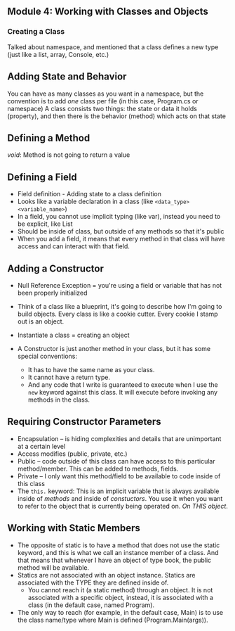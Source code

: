 ## Module 4: Working with Classes and Objects
### Creating a Class
Talked about namespace, and mentioned that a class defines a new type (just like a list, array, Console, etc.)

## Adding State and Behavior
You can have as many classes as you want in a namespace, but the convention is to add *one* class per file (in this case, Program.cs or namespace)
A class consists two things: the state or data it holds (property), and then there is the behavior (method) which acts on that state

## Defining a Method
*void*: Method is not going to return a value

## Defining a Field
* Field definition - Adding state to a class definition
* Looks like a variable declaration in a class (like `<data_type> <variable_name>`)
* In a field, you cannot use implicit typing (like var), instead you need to be explicit, like List<double>
* Should be inside of class, but outside of any methods so that it's public
* When you add a field, it means that every method in that class will have access and can interact with that field.

## Adding a Constructor
* Null Reference Exception = you're using a field or variable that has not been properly initialized
* Think of a class like a blueprint, it's going to describe how I'm going to build objects. Every class is like a cookie cutter. Every cookie I stamp out is an object. 
* Instantiate a class = creating an object

* A Constructor is just another method in your class, but it has some special conventions:
    * It has to have the same name as your class. 
    * It cannot have a return type.
    * And any code that I write is guaranteed to execute when I use the `new` keyword against this class. It will execute before invoking any methods in the class.

## Requiring Constructor Parameters
* Encapsulation – is hiding complexities and details that are unimportant at a certain level
* Access modifies (public, private, etc.)
* Public – code outside of this class can have access to this particular method/member. This can be added to methods, fields.
* Private – I only want this method/field to be available to code inside of this class 
* The `this.` keyword: This is an implicit variable that is always available inside of *methods* and inside of  *constuctors*. You use it when you want to refer to the object that is currently being operated on. *On THIS object*.

## Working with Static Members
* The opposite of static is to have a method that does not use the static keyword, and this is what we call an instance member of a class. And that means that whenever I have an object of type book, the public method will be available.
* Statics are not associated with an object instance. Statics are associated with the TYPE they are defined inside of.
    * You cannot reach it (a static method) through an object. It is not associated with a specific object, instead, it is associated with a class (in the default case, named Program). 
* The only way to reach (for example, in the default case, Main) is to use the class name/type where Main is defined (Program.Main(args)).


